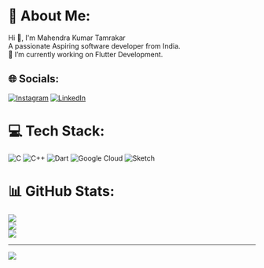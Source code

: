 # 💫 About Me:
Hi 👋, I'm Mahendra Kumar Tamrakar<br>A passionate Aspiring software developer from India.<br>🔭 I’m currently working on Flutter Development.


## 🌐 Socials:
[![Instagram](https://img.shields.io/badge/Instagram-%23E4405F.svg?logo=Instagram&logoColor=white)](https://instagram.com/_mahendra_tamrakar_) [![LinkedIn](https://img.shields.io/badge/LinkedIn-%230077B5.svg?logo=linkedin&logoColor=white)](https://linkedin.com/in/mahendratamrakar) 

# 💻 Tech Stack:
![C](https://img.shields.io/badge/c-%2300599C.svg?style=flat&logo=c&logoColor=white) ![C++](https://img.shields.io/badge/c++-%2300599C.svg?style=flat&logo=c%2B%2B&logoColor=white) ![Dart](https://img.shields.io/badge/dart-%230175C2.svg?style=flat&logo=dart&logoColor=white) ![Google Cloud](https://img.shields.io/badge/GoogleCloud-%234285F4.svg?style=flat&logo=google-cloud&logoColor=white) ![Sketch](https://img.shields.io/badge/Sketch-FFB387?style=flat&logo=sketch&logoColor=black)
# 📊 GitHub Stats:
![](https://github-readme-stats.vercel.app/api?username=MahendraTamrakar&theme=dark&hide_border=false&include_all_commits=false&count_private=false)<br/>
![](https://github-readme-streak-stats.herokuapp.com/?user=MahendraTamrakar&theme=dark&hide_border=false)<br/>
![](https://github-readme-stats.vercel.app/api/top-langs/?username=MahendraTamrakar&theme=dark&hide_border=false&include_all_commits=false&count_private=false&layout=compact)

---
[![](https://visitcount.itsvg.in/api?id=MahendraTamrakar&icon=0&color=0)](https://visitcount.itsvg.in)

<!-- Proudly created with GPRM ( https://gprm.itsvg.in ) -->

